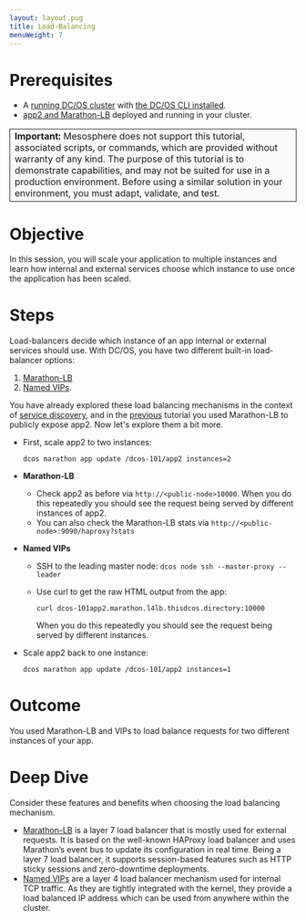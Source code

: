 ```yaml
---
layout: layout.pug
title: Load-Balancing
menuWeight: 7
---
```


# Prerequisites
* A [running DC/OS cluster](/docs/1.10/tutorials/dcos-101/cli/) with [the DC/OS CLI installed](/docs/1.10/cli/install/).
* [app2 and Marathon-LB](/docs/1.10/tutorials/dcos-101/app2/) deployed and running in your cluster.

<table class="table" bgcolor="#FAFAFA"> <tr> <td style="border-left: thin solid; border-top: thin solid; border-bottom: thin solid;border-right: thin solid;"><b>Important:</b> Mesosphere does not support this tutorial, associated scripts, or commands, which are provided without warranty of any kind. The purpose of this tutorial is to demonstrate capabilities, and may not be suited for use in a production environment. Before using a similar solution in your environment, you must adapt, validate, and test.</td> </tr> </table>

# Objective
In this session, you will scale your application to multiple instances and learn how internal and external services choose which instance to use once the application has been scaled.

# Steps
Load-balancers decide which instance of an app internal or external services should use. With DC/OS, you have two different built-in load-balancer options:

1. [Marathon-LB](/docs/1.10/networking/marathon-lb/)
1. [Named VIPs](/docs/1.10/networking/load-balancing-vips/).

You have already explored these load balancing mechanisms in the context of [service discovery](https://dcos.io/docs/1.10/tutorials/dcos-101/service-discovery/), and in the [previous](https://dcos.io/docs/1.10/tutorials/dcos-101/marathon-lb/) tutorial you used Marathon-LB to publicly expose app2. Now let's explore them a bit more.
* First, scale app2 to two instances:

  `dcos marathon app update /dcos-101/app2 instances=2`
* **Marathon-LB**
    * Check app2 as before via `http://<public-node>10000`. When you do this repeatedly you should see the request being served by different instances of app2.
    * You can also check the Marathon-LB stats via `http://<public-node>:9090/haproxy?stats`
* **Named VIPs**
    * SSH to the leading master node: `dcos node ssh --master-proxy --leader`
    * Use curl to get the raw HTML output from the app:

      `curl dcos-101app2.marathon.l4lb.thisdcos.directory:10000`

      When you do this repeatedly you should see the request being served by different instances.
* Scale app2 back to one instance:

  `dcos marathon app update /dcos-101/app2 instances=1`

# Outcome
You used Marathon-LB and VIPs to load balance requests for two different instances of your app.

# Deep Dive
Consider these features and benefits when choosing the load balancing mechanism.

   * [Marathon-LB](/docs/1.10/networking/marathon-lb/) is a layer 7 load balancer that is mostly used for external requests. It is based on the well-known HAProxy load balancer and uses Marathon’s event bus to update its configuration in real time. Being a layer 7 load balancer, it supports session-based features such as HTTP sticky sessions and zero-downtime deployments.
   * [Named VIPs](/docs/1.10/networking/load-balancing-vips/) are a layer 4 load balancer mechanism used for internal TCP traffic. As they are tightly integrated with the kernel, they provide a load balanced IP address which can be used from anywhere within the cluster.

